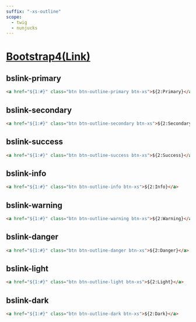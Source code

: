 ```yaml
---
suffix: "-xs-outline"
scope: 
  - twig
  - nunjucks
---
```

[Bootstrap4(Link)](https://getbootstrap.com/docs/4.6/components/buttons/)
=====================

bslink-primary
---------------------

```html
<a href="${1:#}" class="btn btn-outline-primary btn-xs">${2:Primary}</a>
```

bslink-secondary
---------------------

```html
<a href="${1:#}" class="btn btn-outline-secondary btn-xs">${2:Secondary}</a>
```

bslink-success
---------------------

```html
<a href="${1:#}" class="btn btn-outline-success btn-xs">${2:Success}</a>
```

bslink-info
---------------------

```html
<a href="${1:#}" class="btn btn-outline-info btn-xs">${2:Info}</a>
```

bslink-warning
---------------------

```html
<a href="${1:#}" class="btn btn-outline-warning btn-xs">${2:Warning}</a>
```

bslink-danger
---------------------

```html
<a href="${1:#}" class="btn btn-outline-danger btn-xs">${2:Danger}</a>
```

bslink-light
---------------------

```html
<a href="${1:#}" class="btn btn-outline-light btn-xs">${2:Light}</a>
```

bslink-dark
---------------------

```html
<a href="${1:#}" class="btn btn-outline-dark btn-xs">${2:Dark}</a>
```
